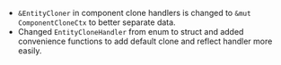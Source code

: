 - `&EntityCloner` in component clone handlers is changed to `&mut ComponentCloneCtx` to better separate data.
- Changed `EntityCloneHandler` from enum to struct and added convenience functions to add default clone and reflect handler more easily.
